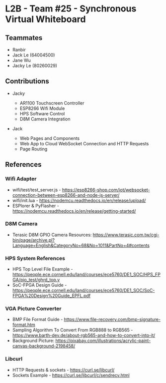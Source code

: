# L2B - Team #25 - Synchronous Virtual Whiteboard

## Teammates
- Ranbir
- Jack Le (64004500)
- Jane Wu
- Jacky Le (80260029)

## Contributions
- Jacky
  - AR1100 Touchscreen Controller 
  - ESP8266 Wifi Module
  - HPS Software Control
  - D8M Camera Integration

- Jack
  - Web Pages and Components
  - Web App to Cloud WebSocket Connection and HTTP Requests
  - Page Routing

## References

### Wifi Adapter
* wifi/test/test_server.js - https://esp8266-shop.com/iot/websocket-connection-between-esp8266-and-node-js-server/
* wifi/init.lua - https://nodemcu.readthedocs.io/en/release/upload/
* ESPlorer & PyFlasher - https://nodemcu.readthedocs.io/en/release/getting-started/

### D8M Camera
* Terasic D8M GPIO Camera Resources: https://www.terasic.com.tw/cgi-bin/page/archive.pl?Language=English&CategoryNo=68&No=1011&PartNo=4#contents

### HPS System References
* HPS Top Level File Example - https://people.ece.cornell.edu/land/courses/ece5760/DE1_SOC/HPS_FPGA/pio_test/ghrd_top.v
* SoC-FPGA Design Guide - https://people.ece.cornell.edu/land/courses/ece5760/DE1_SOC/SoC-FPGA%20Design%20Guide_EPFL.pdf

### VGA Picture Converter
* BMP File Format Guide - https://www.file-recovery.com/bmp-signature-format.htm
* Sampling Algorithm To Convert From RGB888 to RGB565 - https://www.barth-dev.de/about-rgb565-and-how-to-convert-into-it/
* Background Picture: https://pixabay.com/illustrations/acrylic-paint-canvas-background-2198458/ 

### Libcurl
* HTTP Requests & sockets - https://curl.se/libcurl/
* Sockets Example - https://curl.se/libcurl/c/sendrecv.html 
